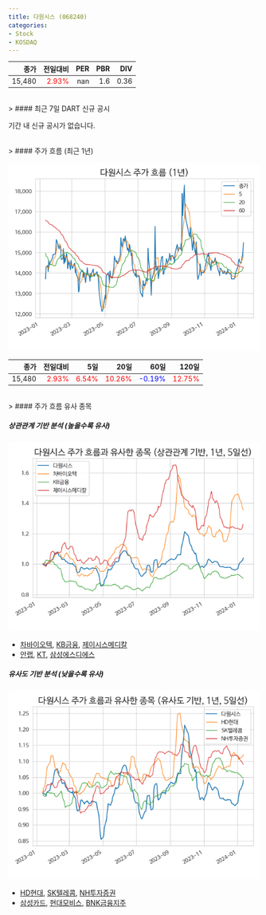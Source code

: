 ```yaml
---
title: 다원시스 (068240)
categories:
- Stock
- KOSDAQ
---
```


|종가|전일대비|PER|PBR|DIV|
|---:|-------:|--:|--:|--:|
|15,480|<span style="color: red">2.93%</span>|nan|1.6|0.36|

<!-- more -->

<br>
> #### 최근 7일 DART 신규 공시

기간 내 신규 공시가 없습니다.

<br>
> #### 주가 흐름 (최근 1년)

![068240](/assets/images/stock/068240.png)

|종가|전일대비|5일|20일|60일|120일|
|---:|-------:|--:|---:|---:|----:|
|15,480|<span style="color: red">2.93%</span>|<span style="color: red">6.54%</span>|<span style="color: red">10.26%</span>|<span style="color: blue">-0.19%</span>|<span style="color: red">12.75%</span>|

<br>
> #### 주가 흐름 유사 종목

##### 상관관계 기반 분석 (높을수록 유사)
![068240](/assets/images/stock/068240_corr.png)
- [차바이오텍](/085660/), [KB금융](/105560/), [제이시스메디칼](/287410/)
- [안랩](/053800/), [KT](/030200/), [삼성에스디에스](/018260/)

##### 유사도 기반 분석 (낮을수록 유사)
![068240](/assets/images/stock/068240_sim.png)
- [HD현대](/267250/), [SK텔레콤](/017670/), [NH투자증권](/005940/)
- [삼성카드](/029780/), [현대모비스](/012330/), [BNK금융지주](/138930/)